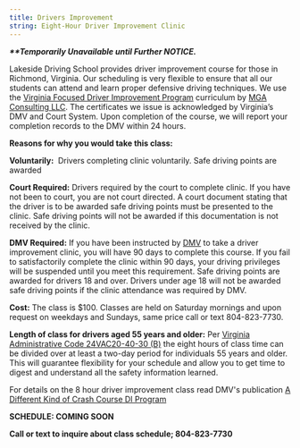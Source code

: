 ```yaml
---
title: Drivers Improvement
string: Eight-Hour Driver Improvement Clinic
---
```

***\*\*Temporarily Unavailable until Further NOTICE.*** 

Lakeside Driving School provides driver improvement course for those in Richmond, Virginia. Our scheduling is very flexible to ensure that all our students can attend and learn proper defensive driving techniques. We use the [Virginia Focused Driver Improvement Program](https://drivertraining4virginia.com/) curriculum by [MGA Consulting LLC](https://www.mgaconsulting.co/). The certificates we issue is acknowledged by Virginia’s DMV and Court System. Upon completion of the course, we will report your completion records to the DMV within 24 hours.

**Reasons for why you would take this class:**

**Voluntarily:**  Drivers completing clinic voluntarily. Safe driving points are awarded

**Court Required:** Drivers required by the court to complete clinic. If you have not been to court, you are not court directed. A court document stating that the driver is to be awarded safe driving points must be presented to the clinic. Safe driving points will not be awarded if this documentation is not received by the clinic.

**DMV Required:** If you have been instructed by [DMV](https://www.dmv.virginia.gov/drivers/#points.asp) to take a driver improvement clinic, you will have 90 days to complete this course. If you fail to satisfactorily complete the clinic within 90 days, your driving privileges will be suspended until you meet this requirement. Safe driving points are awarded for drivers 18 and over. Drivers under age 18 will not be awarded safe driving points if the clinic attendance was required by DMV.

**Cost:** The class is $100. Classes are held on Saturday mornings and upon request on weekdays and Sundays, same price call or text 804-823-7730.

**Length of class for drivers aged 55 years and older:** Per [Virginia Administrative Code 24VAC20-40-30 (B)](http://law.lis.virginia.gov/admincode/title24/agency20/chapter40/section30/) the eight hours of class time can be divided over at least a two-day period for individuals 55 years and older. This will guarantee flexibility for your schedule and allow you to get time to digest and understand all the safety information learned.

For details on the 8 hour driver improvement class read DMV's publication [A Different Kind of Crash Course DI Program](http://www.dmv.state.va.us/webdoc/pdf/dmv114.pdf)

**SCHEDULE: COMING SOON**

**Call or text to inquire about class schedule; 804-823-7730**